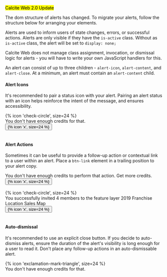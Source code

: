 <div class="panel panel-gray leader-1 trailer-1">
<mark class='label label-blue'>Calcite Web 2.0 Update</mark>
<p class='leader-half trailer-0 font-size--1'>
The dom structure of alerts has changed. To migrate your alerts, follow the structure below for arranging your elements.
</p>
</div>

Alerts are used to inform users of state changes, errors, or successful actions. Alerts are only visible if they have the `is-active` class. Without as `is-active` class, the alert will be set to `display: none;`

Calcite Web does not manage class assignment, invocation, or dismissal logic for alerts - you will have to write your own JavaScript handlers for this.

An alert can consist of up to three children - `alert-icon`, `alert-content`, and `alert-close`. At a minimum, an alert must contain an `alert-content` child.  

#### Alert Icons
It's recommended to pair a status icon with your alert. Pairing an alert status with an icon helps reinforce the intent of the message, and ensures accessibility.

<div class="alert alert-red is-active">
<div class="alert-icon">
  {% icon 'check-circle', size=24 %}
</div>
<div class="alert-content">
  You don't have enough credits for that.
</div>
<button class="alert-close" aria-label="Close">
  {% icon 'x', size=24 %}
</button>
</div>
&nbsp;

#### Alert Actions
Sometimes it can be useful to provide a follow-up action or contextual link to a user within an alert. Place a `btn-link` element in a trailing position to your alert copy.

<div class="alert alert-yellow is-active">
<div class="alert-content">
  You don't have enough credits to perform that action.
  <a class="btn-link">Get more credits.</a>
</div>
<button class="alert-close" aria-label="Close">
  {% icon 'x', size=24 %}
</button>
</div>
&nbsp;

<div class="alert alert-green is-active">
<div class="alert-icon">
  {% icon 'check-circle', size=24 %}
</div>
<div class="alert-content">
   You successfully invited 4 members to the feature layer  <a class="btn-link">2019 Franchise Location Sales Map</a>
</div>
<button class="alert-close" aria-label="Close">
  {% icon 'x', size=24 %}
</button>
</div>
&nbsp;

#### Auto-dismissal
It's recommended to use an explicit close button. If you decide to auto-dismiss alerts, ensure the duration of the alert's visibility is long enough for a user to read it. Don't place any follow-up actions in an auto-dismissable alert.

<div class="alert alert-red is-active">
<div class="alert-icon">
  {% icon 'exclamation-mark-triangle', size=24 %}
</div>
<div class="alert-content">
  You don't have enough credits for that.
</div>
</div>
&nbsp;